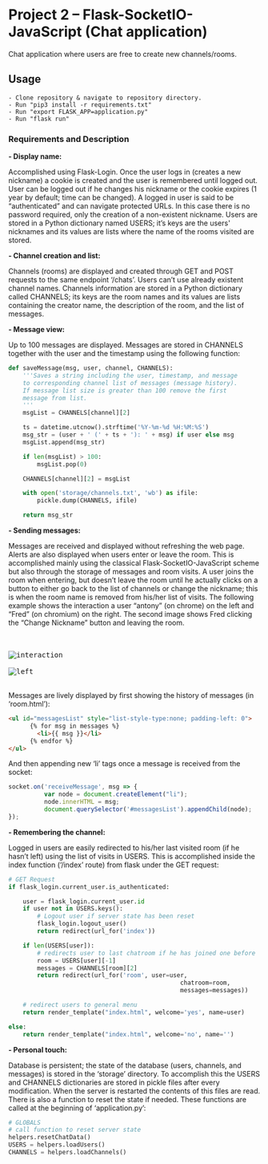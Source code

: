 # Project 2 – Flask-SocketIO-JavaScript (Chat application)

Chat application where users are free to create new channels/rooms.

## Usage

    - Clone repository & navigate to repository directory.
    - Run "pip3 install -r requirements.txt"
    - Run "export FLASK_APP=application.py"
    - Run "flask run"

### Requirements and Description

**- Display name:** 

Accomplished using Flask-Login. Once the user logs in (creates a new nickname) a cookie is created and the user is remembered until logged out. User can be logged out if he changes his nickname or the cookie expires (1 year by default; time can be changed). A logged in user is said to be “authenticated” and can navigate protected URLs. In this case there is no password required, only the creation of a non-existent nickname. Users are stored in a Python dictionary named USERS; it’s keys are the users' nicknames and its values are lists where the name of the rooms visited are stored.

**-  Channel creation and list:** 

Channels (rooms) are displayed and created through GET and POST requests to the same endpoint ‘/chats’. Users can’t use already existent channel names. Channels information are stored in a Python dictionary called CHANNELS; its keys are the room names and its values are lists containing the creator name, the description of the room, and the list of messages.

**- Message view:**

Up to 100 messages are displayed. Messages are stored in CHANNELS together with the user and the timestamp using the following function:
```python
def saveMessage(msg, user, channel, CHANNELS):
    '''Saves a string including the user, timestamp, and message
    to corresponding channel list of messages (message history).
    If message list size is greater than 100 remove the first
    message from list.
    '''
    msgList = CHANNELS[channel][2]

    ts = datetime.utcnow().strftime('%Y-%m-%d %H:%M:%S')
    msg_str = (user + ' (' + ts + '): ' + msg) if user else msg
    msgList.append(msg_str)

    if len(msgList) > 100:
        msgList.pop(0)

    CHANNELS[channel][2] = msgList

    with open('storage/channels.txt', 'wb') as ifile:
        pickle.dump(CHANNELS, ifile)

    return msg_str
```

**- Sending messages:**

Messages are received and displayed without refreshing the web page. Alerts are also displayed when users enter or leave the room. This is accomplished mainly using the classical Flask-SocketIO-JavaScript scheme but also through the storage of messages and room visits. A user joins the room when entering, but doesn’t leave the room until he actually clicks on a button to either go back to the list of channels or change the nickname; this is when the room name is removed from his/her list of visits. The following example shows the interaction a user “antony” (on chrome) on the left and “Fred” (on chromium) on the right. The second image shows Fred clicking the “Change Nickname” button and leaving the room.

<br /><br />
<kbd>![interaction](https://github.com/PyAntony/project2-PyAntony/blob/master/images/interaction.png)</kbd>
<br /><br />
<kbd>![left](https://github.com/PyAntony/project2-PyAntony/blob/master/images/left.png)</kbd>
<br /><br />

Messages are lively displayed by first showing the history of messages (in ‘room.html’):
```html
<ul id="messagesList" style="list-style-type:none; padding-left: 0">
      {% for msg in messages %}
        <li>{{ msg }}</li>
      {% endfor %}
</ul>
```

And then appending new ‘li’ tags once a message is received from the socket:
```javascript
socket.on('receiveMessage', msg => {
          var node = document.createElement("li");
          node.innerHTML = msg;
          document.querySelector('#messagesList').appendChild(node);
});
```

**- Remembering the channel:**

Logged in users are easily redirected to his/her last visited room (if he hasn’t left) using the list of visits in USERS. This is accomplished inside the index function (‘/index’ route) from flask under the GET request:

```Python
# GET Request
if flask_login.current_user.is_authenticated:

    user = flask_login.current_user.id
    if user not in USERS.keys():
        # Logout user if server state has been reset
        flask_login.logout_user()
        return redirect(url_for('index'))

    if len(USERS[user]):
        # redirects user to last chatroom if he has joined one before
        room = USERS[user][-1]
        messages = CHANNELS[room][2]
        return redirect(url_for('room', user=user,
                                            	chatroom=room,
                                            	messages=messages))

    # redirect users to general menu
    return render_template("index.html", welcome='yes', name=user)

else:
    return render_template("index.html", welcome='no', name='')
```

**- Personal touch:**

Database is persistent; the state of the database (users, channels, and messages) is stored in the ‘storage’ directory. To accomplish this the USERS and CHANNELS dictionaries are stored in pickle files after every modification. When the server is restarted the contents of this files are read. There is also a function to reset the state if needed. These functions are called at the beginning of ‘application.py’:

```python
# GLOBALS
# call function to reset server state
helpers.resetChatData()
USERS = helpers.loadUsers()
CHANNELS = helpers.loadChannels()
```

